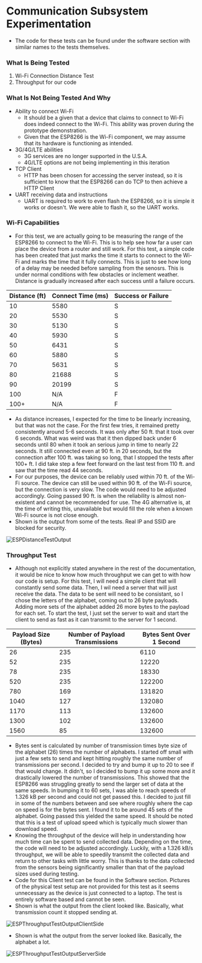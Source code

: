 # Communication Subsystem Experimentation
* The code for these tests can be found under the software section with similar names to the tests themselves.
### What Is Being Tested
1. Wi-Fi Connection Distance Test
2. Throughput for our code

### What Is Not Being Tested And Why
* Ability to connect Wi-Fi
  * It should be a given that a device that claims to connect to Wi-Fi does indeed connect to the Wi-Fi.  This ability was proven during the prototype demonstration.
  * Given that the ESP8266 is the Wi-Fi component, we may assume that its hardware is functioning as intended.
* 3G/4G/LTE abilities
  * 3G services are no longer supported in the U.S.A.  
  * 4G/LTE options are not being implementing in this iteration
* TCP Client
  * HTTP has been chosen for accessing the server instead, so it is sufficient to know that the ESP8266 can do TCP to then achieve a HTTP Client
* UART receiving data and instructions
  * UART is required to work to even flash the ESP8266, so it is simple it works or doesn't.  We were able to flash it, so the UART works.

### Wi-Fi Capabilities
* For this test, we are actually going to be measuring the range of the ESP8266 to connect to the Wi-Fi.  This is to help see how far a user can place the device from a router and still work.  For this test, a simple code has been created that just marks the time it starts to connect to the Wi-Fi and marks the time that it fully connects.  This is just to see how long of a delay may be needed before sampling from the senosrs.  This is under normal conditions with few obstacles or inclement weather.  Distance is gradually increased after each success until a failure occurs. 

| Distance (ft) | Connect Time (ms) | Success or Failure |
| ------------- | ----------------- | ------------------ |
| 10            | 5580              | S                  |
| 20            | 5530              | S                  |
| 30            | 5130              | S                  |
| 40            | 5930              | S                  |
| 50            | 6431              | S                  |
| 60            | 5880              | S                  |
| 70            | 5631              | S                  |
| 80            | 21688             | S                  |
| 90            | 20199             | S                  |
| 100           | N/A               | F                  |
| 100+          | N/A               | F                  |

* As distance increases, I expected for the time to be linearly increasing, but that was not the case.  For the first few tries, it remained pretty consistently around 5-6 seconds.  It was only after 50 ft. that it took over 6 seconds.  What was weird was that it then dipped back under 6 seconds until 80 when it took an serious jump in time to nearly 22 seconds.  It still connected even at 90 ft. in 20 seconds, but the connection after 100 ft. was taking so long, that I stopped the tests after 100+ ft.  I did take step a few feet forward on the last test from 110 ft. and saw that the time read 44 seconds.
* For our purposes, the device can be reliably used within 70 ft. of the Wi-Fi source.  The device can still be used within 90 ft. of the Wi-Fi source, but the connection is very slow.  The code would need to be adjusted accordingly.  Going passed 90 ft. is when the reliability is almost non-existent and cannot be recommended for use.  The 4G alternative is, at the time of writing this, unavailable but would fill the role when a known Wi-Fi source is not close enough.
* Shown is the output from some of the tests.  Real IP and SSID are blocked for security.

![ESPDistanceTestOutput](https://github.com/JoshuaEgwuatu/Capstone-Spring2023-CitizenAirQualitySensor/blob/main/Documentation/Images/ESPDistanceTestOutput.jpg)

### Throughput Test
* Although not explicitly stated anywhere in the rest of the documentation, it would be nice to know how much throughput we can get to with how our code is setup.  For this test, I will need a simple client that will constantly send some data.  Then, I wil need a server that will just receive the data.  The data to be sent will need to be consistant, so I chose the letters of the alphabet, coming out to 26 byte payloads.  Adding more sets of the alphabet added 26 more bytes to the payload for each set.  To start the test, I just set the server to wait and start the client to send as fast as it can transmit to the server for 1 second.

| Payload Size (Bytes) | Number of Payload Transmissions | Bytes Sent Over 1 Second |
| -------------------- | ------------------------------- | ------------------------ |
| 26                   | 235                             | 6110                     |
| 52                   | 235                             | 12220                    |
| 78                   | 235                             | 18330                    |
| 520                  | 235                             | 122200                   |
| 780                  | 169                             | 131820                   |
| 1040                 | 127                             | 132080                   |
| 1170                 | 113                             | 132600                   |
| 1300                 | 102                             | 132600                   |
| 1560                 | 85                              | 132600                   |

* Bytes sent is calculated by number of transmission times byte size of the alphabet (26) times the number of alphabets.  I started off small with just a few sets to send and kept hitting roughly the same number of transmissions per second.  I decided to try and bump it up to 20 to see if that would change.  It didn't, so I decided to bump it up some more and it drastically lowered the number of transmissions.  This showed that the ESP8266 was struggling greatly to send the larger set of data at the same speeds.  In bumping it to 60 sets, I was able to reach speeds of 1.326 kB per second and could not get passed this.  I decided to just fill in some of the numbers between and see where roughly where the cap on speed is for the bytes sent.  I found it to be around 45 sets of the alphabet.  Going passed this yielded the same speed.  It should be noted that this is a test of upload speed which is typically much slower than download speed.
* Knowing the throughput of the device will help in understanding how much time can be spent to send collected data.  Depending on the time, the code will need to be adjusted accordingly.  Luckily, with a 1.326 kB/s throughput, we will be able to speedily transmit the collected data and return to other tasks with little worry.  This is thanks to the data collected from the sensors being significantly smaller than that of the payload sizes used during testing.
* Code for this Client test can be found in the Software section.  Pictures of the physical test setup are not provided for this test as it seems unnecessary as the device is just connected to a laptop.  The test is entirely software based and cannot be seen.
* Shown is what the output from the client looked like.  Basically, what transmission count it stopped sending at.

![ESPThroughputTestOutputClientSide](https://github.com/JoshuaEgwuatu/Capstone-Spring2023-CitizenAirQualitySensor/blob/main/Documentation/Images/ESPThroughputTestOutputClientSide.JPG)

* Shown is what the output from the server looked like.  Basically, the alphabet a lot.

![ESPThroughputTestOutputServerSide](https://github.com/JoshuaEgwuatu/Capstone-Spring2023-CitizenAirQualitySensor/blob/main/Documentation/Images/ESPThroughputTestOutputServerSide.JPG)
